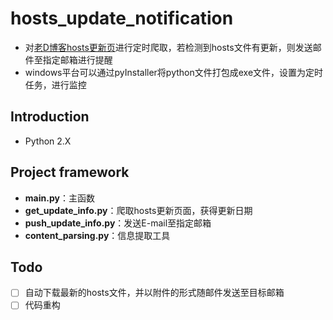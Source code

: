 # hosts_update_notification
- 对[老D博客hosts更新页](https://laod.cn/hosts/2017-google-hosts.html)进行定时爬取，若检测到hosts文件有更新，则发送邮件至指定邮箱进行提醒
- windows平台可以通过pyInstaller将python文件打包成exe文件，设置为定时任务，进行监控

## Introduction
- Python 2.X

## Project framework
- **main.py**：主函数
- **get_update_info.py**：爬取hosts更新页面，获得更新日期
- **push_update_info.py**：发送E-mail至指定邮箱
- **content_parsing.py**：信息提取工具

## Todo
- [ ] 自动下载最新的hosts文件，并以附件的形式随邮件发送至目标邮箱
- [ ] 代码重构
